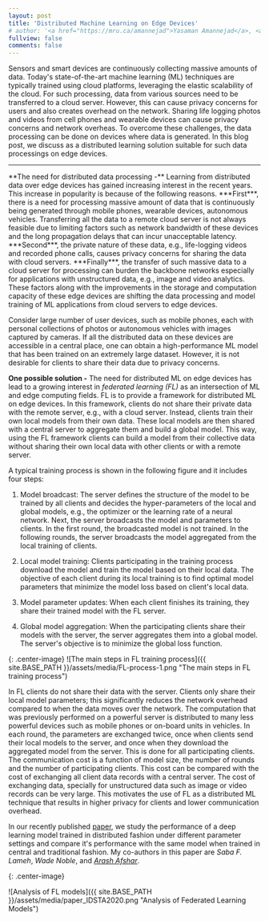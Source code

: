 ```yaml
---
layout: post
title: 'Distributed Machine Learning on Edge Devices'
# author: '<a href="https://mru.ca/amannejad">Yasaman Amannejad</a>, <a href="http://arash-afshar.github.io/">Arash Afshar</a>'
fullview: false
comments: false
---
```


Sensors and smart devices are continuously collecting massive amounts of data. Today's state-of-the-art machine learning (ML) techniques are typically trained using cloud platforms, leveraging the elastic scalability of the cloud. For such processing, data from various sources need to be transferred to a cloud server. However, this can cause privacy concerns for users and also creates overhead on the network. Sharing life logging photos and videos from cell phones and wearable devices can cause privacy concerns and network overheas. To overcome these challenges, the data processing can be done on devices where data is generated. In this blog post, we discuss as a distributed learning solution suitable for such data processings on edge devices.

<hr>
**The need for distributed data processing -** Learning from distributed data over edge devices has gained increasing interest in the recent years. This increase in popularity is because of the following reasons. ***First***, there is a need for processing massive amount of data that is continuously being generated through mobile phones, wearable devices, autonomous vehicles. Transferring all the data to a remote cloud server is not always feasible due to limiting factors such as network bandwidth of these devices and the long propagation delays that can incur unacceptable latency. ***Second***, the private nature of these data, e.g., life-logging videos and recorded phone calls, causes privacy concerns for sharing the data with cloud servers. ***Finally***, the transfer of such massive data to a cloud server for processing can burden the backbone networks especially for applications with unstructured data, e.g., image and video analytics. These factors along with the improvements in the storage and computation capacity of these edge devices are shifting the data processing and model training of ML applications from cloud servers to edge devices. 

<!-- **Example -**  -->
Consider large number of user devices, such as mobile phones, each with personal collections of photos or autonomous vehicles with images captured by cameras. If all the distributed data on these devices are accessible in a central place, one can obtain a high-performance ML model that has been trained on an extremely large dataset. However, it is not desirable for clients to share their data due to privacy concerns.

 **One possible solution -**  The need for distributed ML on edge devices has lead to  a  growing  interest  in  *federated  learning  (FL)*  as  an intersection of ML and edge computing fields. FL is to provide a framework for distributed ML on edge devices. In this framework, clients do not share their private data with the remote server, e.g., with a cloud server. Instead, clients train their own local models from their own data. These local models are then shared with a central server to aggregate them and build a global model. This way, using the FL framework clients can build a model from their collective data without sharing their own local data with other clients or with a remote server.


<!-- In general, there are two main entities in FL process: the data owners, i.e., *client*, and the global model owner, i.e., *server*. Let *Clients = {client_1, client_2,..., client_n}* denote the set of *n* clients, each of which has a dataset *D_i*, *i* in *n*, stored on their personal devices, e.g., cellphones. In classical approaches, all clients send their data to the server and the server trains a conventional model, *model*, in central fashion using all data in D. However, as described earlier, this is not possible for all applications due to privacy concerns and the network bandwidth limitations of the edge computing devices. In FL, clients do not share their private data with the remote server, instead, they build a local model, *model_i*, using their own data, *D_i*, and share the parameters of their trained model with the FL server. The server collects all local model parameters and aggregates them to build a global model, *model_federated*. The trained model is sent back to clients for further enhancements. This process continues for *r* rounds of training.  -->


A typical training process is shown in the following figure and it includes four steps:

1. Model broadcast: The server defines the structure of the model to be trained by all clients and decides the hyper-parameters of the local and global models, e.g., the optimizer or the learning rate of a neural network. Next, the server broadcasts the model and parameters to clients. In the first round, the broadcasted model is not trained. In the following rounds, the server broadcasts the model aggregated from the local training of clients.
  
2. Local model training: Clients participating in the training process download the model and train the model based on their local data. The objective of each client during its local training is to find optimal model parameters that minimize the model loss based on client's local data. 
    
3. Model parameter updates: When each client finishes its training, they share their trained model with the FL server. 
    
4. Global model aggregation: When the participating clients share their models with the server, the server aggregates them into a global model. The server's objective is to minimize the global loss function.



{: .center-image}
![The main steps in FL training process]({{ site.BASE_PATH }}/assets/media/FL-process-1.png "The main steps in FL training process")


In FL clients do not share their data with the server.  Clients only share their local model parameters; this significantly reduces the network overhead compared to when the data moves over the network. The computation that was previously performed on a powerful server is distributed to many less powerful devices such as mobile phones or on-board units in vehicles. In each round, the parameters are exchanged twice, once when clients send their local models to the server, and once when they download the aggregated model from the server. This is done for all participating clients. The communication cost is a function of model size, the number of rounds and the number of participating clients. This cost can be compared with the cost of exchanging all client data records with a central server. The cost of exchanging data, specially for unstructured data such as image or video records can be very large. This motivates the use of FL as a distributed ML technique that results in higher privacy for clients and lower communication overhead.


In our recently published <a href="https://drive.google.com/file/d/1hN3QjdYxMF5uwuMdT1kI7C5ezWzDJLRW/view?usp=sharing" target="_blank">paper</a>, we study the performance of a deep learning model trained in distributed fashion under different parameter settings and compare it's performance with the same model when trained in central and traditional fashion. My co-authors in this paper are *Saba F. Lameh*, *Wade Noble*, and <a href="http://arash-afshar.github.io/">*Arash Afshar*</a>.

{: .center-image}
<!-- <a href="https://drive.google.com/file/d/1hN3QjdYxMF5uwuMdT1kI7C5ezWzDJLRW/view?usp=sharing" target="_blank"> -->
![Analysis of FL models]({{ site.BASE_PATH }}/assets/media/paper_IDSTA2020.png "Analysis of Federated Learning Models")
<!-- </a> -->
